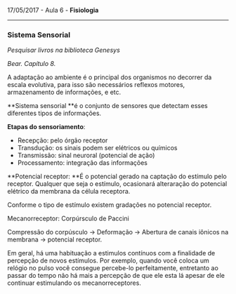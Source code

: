 17/05/2017 - Aula 6 - **Fisiologia**

---

### Sistema Sensorial

_Pesquisar livros na biblioteca Genesys_

_Bear. Capítulo 8._

A adaptação ao ambiente é o principal dos organismos no decorrer da escala evolutiva, para isso são necessários reflexos motores, armazenamento de informações, e etc.

**Sistema sensorial **é o conjunto de sensores que detectam esses diferentes tipos de informações.

**Etapas do sensoriamento**:

* Recepção: pelo órgão receptor
* Transdução: os sinais podem ser elétricos ou químicos
* Transmissão: sinal neuroral \(potencial de ação\)
* Processamento: integração das informações

**Potencial receptor: **É o potencial gerado na captação do estímulo pelo receptor. Qualquer que seja o estímulo, ocasionará alteraração do potencial elétrico da membrana da célula receptora.

Conforme o tipo de estímulo existem gradações no potencial receptor.

Mecanorreceptor: Corpúrsculo de Paccini

Compressão do corpúsculo -&gt; Deformação -&gt; Abertura de canais iônicos na membrana -&gt; potencial receptor.

Em geral, há uma habituação a estimulos contínuos com a finalidade de percepção de novos estímulos. Por exemplo, quando você coloca um relógio no pulso você consegue percebe-lo perfeitamente, entretanto ao passar do tempo não há mais a percepção de que ele esta lá apesar de ele continuar estimulando os mecanorreceptores.

 

